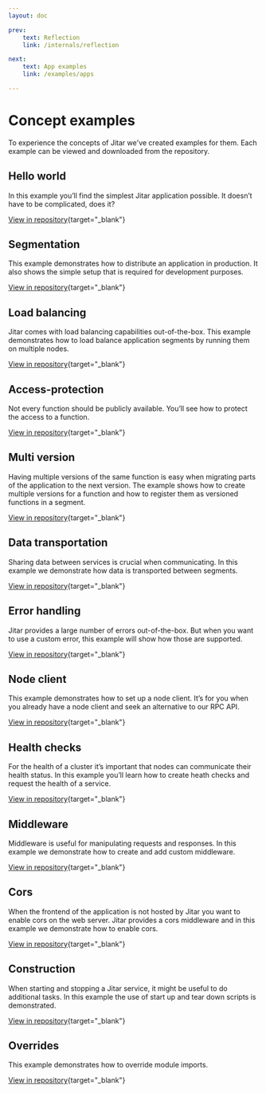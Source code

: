 ```yaml
---
layout: doc

prev:
    text: Reflection
    link: /internals/reflection

next:
    text: App examples
    link: /examples/apps

---
```


# Concept examples

To experience the concepts of Jitar we've created examples for them. Each example can be viewed and downloaded from the repository.

## Hello world

In this example you’ll find the simplest Jitar application possible. It doesn’t have to be complicated, does it?

[View in repository](https://github.com/MaskingTechnology/jitar/tree/main/examples/concepts/hello-world){target="_blank"}

## Segmentation
This example demonstrates how to distribute an application in production. It also shows the simple setup that is required for development purposes.

[View in repository](https://github.com/MaskingTechnology/jitar/tree/main/examples/concepts/segmentation){target="_blank"}

## Load balancing

Jitar comes with load balancing capabilities out-of-the-box. This example demonstrates how to load balance application segments by running them on multiple nodes.

[View in repository](https://github.com/MaskingTechnology/jitar/tree/main/examples/concepts/load-balancing){target="_blank"}

## Access-protection

Not every function should be publicly available. You’ll see how to protect the access to a function.

[View in repository](https://github.com/MaskingTechnology/jitar/tree/main/examples/concepts/access-protection){target="_blank"}

## Multi version

Having multiple versions of the same function is easy when migrating parts of the application to the next version. The example shows how to create multiple versions for a function and how to register them as versioned functions in a segment.

[View in repository](https://github.com/MaskingTechnology/jitar/tree/main/examples/concepts/multi-version){target="_blank"}

## Data transportation

Sharing data between services is crucial when communicating. In this example we demonstrate how data is transported between segments.

[View in repository](https://github.com/MaskingTechnology/jitar/tree/main/examples/concepts/data-transportation){target="_blank"}

## Error handling

Jitar provides a large number of errors out-of-the-box. But when you want to use a custom error, this example will show how those are supported.

[View in repository](https://github.com/MaskingTechnology/jitar/tree/main/examples/concepts/error-handling){target="_blank"}

## Node client

This example demonstrates how to set up a node client. It’s for you when you already have a node client and seek an alternative to our RPC API. 

[View in repository](https://github.com/MaskingTechnology/jitar/tree/main/examples/concepts/node-client){target="_blank"}

## Health checks

For the health of a cluster it’s important that nodes can communicate their health status. In this example you’ll learn how to create heath checks and request the health of a service.

[View in repository](https://github.com/MaskingTechnology/jitar/tree/main/examples/concepts/health-checks){target="_blank"}

## Middleware

Middleware is useful for manipulating requests and responses. In this example we demonstrate how to create and add custom middleware.

[View in repository](https://github.com/MaskingTechnology/jitar/tree/main/examples/concepts/middleware){target="_blank"}

## Cors

When the frontend of the application is not hosted by Jitar you want to enable cors on the web server. Jitar provides a cors middleware and in this example we demonstrate how to enable cors.

[View in repository](https://github.com/MaskingTechnology/jitar/tree/main/examples/concepts/cors){target="_blank"}

## Construction

When starting and stopping a Jitar service, it might be useful to do additional tasks. In this example the use of start up and tear down scripts is demonstrated.

[View in repository](https://github.com/MaskingTechnology/jitar/tree/main/examples/concepts/construction){target="_blank"}

## Overrides

This example demonstrates how to override module imports.

[View in repository](https://github.com/MaskingTechnology/jitar/tree/main/examples/concepts/overrides){target="_blank"}
